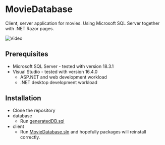 ﻿# MovieDatabase

Client, server application for movies.
Using Microsoft SQL Server together with .NET Razor pages.

![Video](/video/video.gif)

## Prerequisites
* Microsoft SQL Server - tested with version 18.3.1
* Visual Studio - tested with version 16.4.0
  * ASP.NET and web development workload
  * .NET desktop development workload

## Installation
* Clone the repository
* database
  * Run [generatedDB.sql](/database/generatedDB.sql)
* client
  * Run [MovieDatabase.sln](/client/MovieDatabase.sln) and hopefully packages will reinstall correctly.
